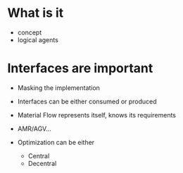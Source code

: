 # What is it

- concept
- logical agents


# Interfaces are important

- Masking the implementation
- Interfaces can be either consumed or produced

- Material Flow represents itself, knows its requirements
- AMR/AGV...
- Optimization can be either
    - Central
    - Decentral 


